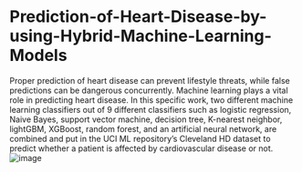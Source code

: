 # Prediction-of-Heart-Disease-by-using-Hybrid-Machine-Learning-Models
Proper prediction of heart disease can prevent lifestyle threats, while false predictions can be dangerous concurrently. Machine learning plays a vital role in predicting heart disease. In this specific work, two different machine learning classifiers out of 9 different classifiers such as logistic regression, Naive Bayes, support vector machine, decision tree, K-nearest neighbor, lightGBM, XGBoost, random forest, and an artificial neural network, are combined and put in the UCI ML repository’s Cleveland HD dataset to predict whether a patient is affected by cardiovascular disease or not. 
![image](https://github.com/SudiptaSahoo1999/Prediction-of-Heart-Disease-by-using-Hybrid-Machine-Learning-Models/assets/137517440/6644298d-76f7-4c5a-8a5f-61ab7c210dc4)
